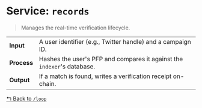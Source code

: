 # Service: `records`

> Manages the real-time verification lifecycle.

| | |
| :--- | :--- |
| **Input** | A user identifier (e.g., Twitter handle) and a campaign ID. |
| **Process** | Hashes the user's PFP and compares it against the `indexer`'s database. |
| **Output** | If a match is found, writes a verification receipt on-chain. |

[↰ Back to `/loop`](../readme.md)